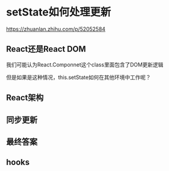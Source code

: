 # setState如何处理更新

https://zhuanlan.zhihu.com/p/52052584

## React还是React DOM
我们可能认为React.Componnet这个class里面包含了DOM更新逻辑

但是如果是这种情况，this.setState如何在其他环境中工作呢？

## React架构

## 同步更新

## 最终答案

## hooks

